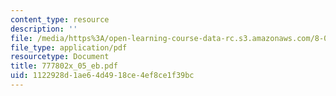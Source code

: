 ```yaml
---
content_type: resource
description: ''
file: /media/https%3A/open-learning-course-data-rc.s3.amazonaws.com/8-02x-physics-ii-electricity-magnetism-with-an-experimental-focus-spring-2005/1122928d1ae64d4918ce4ef8ce1f39bc_777802x_05_eb.pdf
file_type: application/pdf
resourcetype: Document
title: 777802x_05_eb.pdf
uid: 1122928d-1ae6-4d49-18ce-4ef8ce1f39bc
---
```

